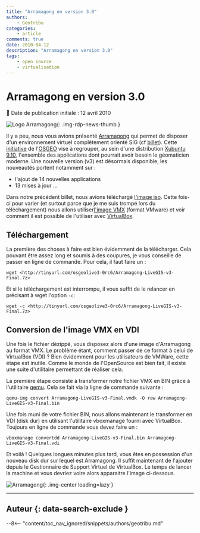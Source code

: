 ```yaml
---
title: "Arramagong en version 3.0"
authors:
    - Geotribu
categories:
    - article
comments: true
date: 2010-04-12
description: "Arramagong en version 3.0"
tags:
    - open source
    - virtualisation
---
```


# Arramagong en version 3.0

:calendar: Date de publication initiale : 12 avril 2010

![Logo Arramagong](https://cdn.geotribu.fr/img/logos-icones/logiciels_librairies/arramagong.png "logo Arramagong"){: .img-rdp-news-thumb }

Il y a peu, nous vous avions présenté [Arramagong](http://www.arramagong.com/Arramagong/home.html) qui permet de disposer d'un environnement virtuel complètement orienté SIG (cf [billet](http://geotribu.net/node/231)). Cette [initiative](http://wiki.osgeo.org/wiki/Live_GIS_Disc_GSoC_2010) de l'[OSGEO](http://www.osgeo.org/) vise à regrouper, au sein d'une distribution [Xubuntu 9.10](http://www.xubuntu.org/), l'ensemble des applications dont pourrait avoir besoin le géomaticien moderne. Une nouvelle version (v3) est désormais disponible, les nouveautés portent notamment sur :

- l'ajout de 14 nouvelles applications
- 13 mises à jour ...

Dans notre précédent billet, nous avions téléchargé [l'image iso](http://download.osgeo.org/livedvd/3.0-Final/Arramagong-Livedvd-v3-Final.iso.html). Cette fois-ci pour varier (et surtout parce que je me suis trompé lors du téléchargement) nous allons utiliser[l'image VMX](http://download.osgeo.org/livedvd/3.0-Final/Arramagong-LiveGIS-v3-Final.7z.html) (format VMware) et voir comment il est possible de l'utiliser avec [VirtualBox](http://www.virtualbox.org/).

## Téléchargement

La première des choses à faire est bien évidemment de la télécharger. Cela pouvant être assez long et soumis à des coupures, je vous conseille de passer en ligne de commande. Pour cela, il faut faire un :

`wget <http://tinyurl.com/osgeolive3-0rc6/Arramagong-LiveGIS-v3-Final.7z>`

Et si le téléchargement est interrompu, il vous suffit de le relancer en précisant à wget l'option `-c`:

`wget -c <http://tinyurl.com/osgeolive3-0rc6/Arramagong-LiveGIS-v3-Final.7z>`

## Conversion de l'image VMX en VDI

Une fois le fichier dézippé, vous disposez alors d'une image d'Arramagong au format VMX. Le problème étant, comment passer de ce format à celui de VirtualBox (VDI) ? Bien évidemment pour les utilisateurs de VMWare, cette étape est inutile. Comme le monde de l'OpenSource est bien fait, il existe une suite d'utilitaire permettant de réaliser cela.

La première étape consiste à transformer notre fichier VMX en BIN grâce à l'utilitaire [qemu](http://doc.ubuntu-fr.org/qemu). Cela se fait via la ligne de commande suivante :

`qemu-img convert Arramagong-LiveGIS-v3-Final.vmdk -O raw Arramagong-LiveGIS-v3-Final.bin`

Une fois muni de votre fichier BIN, nous allons maintenant le transformer en VDI (disk dur) en utilisant l'utilitaire vboxmanage fourni avec VirtualBox. Toujours en ligne de commande vous devez faire un :

`vboxmanage convertdd Arramagong-LiveGIS-v3-Final.bin Arramagong-LiveGIS-v3-Final.vdi`

Et voilà ! Quelques longues minutes plus tard, vous êtes en possession d'un nouveau disk dur sur lequel est Arramagong. Il suffit maintenant de l'ajouter depuis le Gestionnaire de Support Virtuel de VirtualBox. Le temps de lancer la machine et vous devriez voire alors apparaitre l'image ci-dessous.

![Arramagong](https://cdn.geotribu.fr/img/articles-blog-rdp/articles/2010/arramagong_V3.png "Arramagong"){: .img-center loading=lazy }

----

## Auteur {: data-search-exclude }

--8<-- "content/toc_nav_ignored/snippets/authors/geotribu.md"
